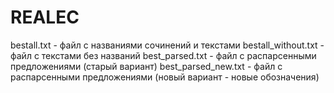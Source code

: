 # REALEC
bestall.txt - файл с названиями сочинений и текстами
bestall_without.txt - файл с текстами без названий
best_parsed.txt - файл с распарсенными предложениями (старый вариант)
best_parsed_new.txt - файл с распарсенными предложениями (новый вариант - новые обозначения)
